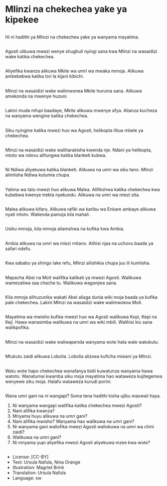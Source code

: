 # Mlinzi na chekechea yake ya kipekee

##
Hi ni hadithi ya Mlinzi
na chekechea yake ya
wanyama mayatima.


##
Agosti ulikuwa mwezi wenye
shughuli nyingi sana kwa
Mlinzi na wasaidizi wake katika
chekechea.


##
Aliyefika kwanza alikuwa
Mkite wa umri wa mwaka
mmoja.
Alikuwa ambebebwa
katika lori la kijani kibichi.


##
Mlinzi na wasaidizi wake
walimwonea Mkite huruma
sana.
Alikuwa amekonda na mwenye
huzuni.


##
Lakini muda mfupi baadaye,
Mkite alikuwa mwenye
afya.
Alianza kucheza na wanyama
wengine katika chekechea.


##
Siku nyingine katika mwezi huo
wa Agosti, helikopta ilitua
mbele ya chekechea.


##
Mlinzi na wasaidizi wake
waliharakisha kwenda nje.
Ndani ya helikopta, mtoto
wa ndovu alifungwa katika
blanketi kubwa.


##
Ni Ndiwa aliyekuwa katika
blanketi.
Alikuwa na umri wa siku tano.
Mlinzi alimlisha Ndiwa
kutumia chupa.


##
Yatima wa tatu mwezi huo
alikuwa Malea.
Alifikshwa katika chekechea
kwa kubebwa kwenye trekta
nyekundu.
Alikuwa na umri wa miezi
sita.


##
Malea alikuwa kifaru.
Alikuwa rafiki wa karibu wa
Enkare ambaye alikuwa nyati
mtoto.
Walienda pamoja kila
mahali.


##
Usiku mmoja, kila mmoja
aliamshwa na kufika kwa
Ambia.


##
Ambia alikuwa na umri wa
miezi mitano.
Alihisi njaa na uchovu
baada ya safari ndefu.


##
Kwa sababu ya shingo lake
refu, Mlinzi aliishikia
chupa juu ili kumlisha.


##
Mapacha Abei na Moit
walifika katikati ya
mwezi Agosti.
Walikuwa wamezaliwa
saa chache tu.
Walikuwa wagonjwa sana.


##
Kila mmoja alihuzunika
wakati Abei aliaga dunia
wiki moja baada ya kufika
pale chekechea.
Lakini Mlinzi na wasaidizi
wake walimwokoa Moit.


##
Mayatima wa mwisho kufika
mwezi huo wa Agosti
walikuwa Kopi, Kepi na Keji.
Hawa wanasimba walikuwa na
umri wa wiki mbili.
Walihisi kiu sana walikpofika.


##
Mlinzi na wasaidizi wake
waliwapenda wanyama wote
hata wale watukutu.


##
Mtukutu zaidi alikuwa Lobolia.
Lobolia alizoea kuficha miwani
ya Mlinzi.


##
Watu wote hapo chekechea
wanafanya bidii kuwatunza
wanyama hawa watoto.
Wanatumai kwamba siku moja
mayatima hao wataweza
kujitegemea wenyewe siku
moja.
Halafu wataweza kurudi porini.


##
Wana umri gani na ni wangapi?
Soma tena hadithi kisha ujibu maswali haya.
1. Ni wanyama wangapi walifika katika chekechea mwezi Agosti?
2. Nani alifika kwanza?
3. Mnyama huyu alikuwa na umri gani?
4. Nani alifika mwisho? Wanyama hao walikuwa na umri gani?
5. Ni wanyama gani waliofika mwezi Agosti waliokuwa na umri wa chini zaidi?
6. Walikuwa na umri gani?
7. Ni mnyama yupi aliyefika mwezi Agosti aliyekuwa mzee kwa wote?


##
* License: [CC-BY]
* Text: Ursula Nafula, Nina Orange
* Illustration: Magriet Brink
* Translation: Ursula Nafula
* Language: sw
